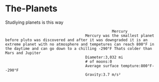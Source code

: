 # The-Planets
Studiying planets is this way



                                                    Mercury
                                        Mercury was the smallest planet before pluto was discovered and after it was downgraded it is an extreme planet with no atmosphere and tempetures can reach 800°F in the daytime and can go down to a chilling -290°F Thats colder than Mars and Jupiter
                                        Diameter:3,032 mi
                                        # of moons:0
                                        Average surface tempture:800°F- -290°F
                                        Gravity:3.7 m/s²
                                        
